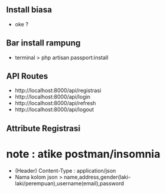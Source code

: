 ## Install biasa

-   oke ?

## Bar install rampung

-   terminal > php artisan passport:install

## API Routes

-   http://localhost:8000/api/registrasi
-   http://localhost:8000/api/login
-   http://localhost:8000/api/refresh
-   http://localhost:8000/api/logout

## Attribute Registrasi

# note : atike postman/insomnia

-   (Header) Content-Type : application/json
-   Nama kolom json > name,address,gender(laki-laki/perempuan),username(email),password
